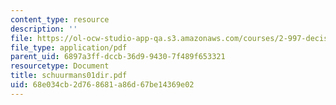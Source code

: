 ```yaml
---
content_type: resource
description: ''
file: https://ol-ocw-studio-app-qa.s3.amazonaws.com/courses/2-997-decision-making-in-large-scale-systems-spring-2004/68e034cb2d768681a86d67be14369e02_schuurmans01dir.pdf
file_type: application/pdf
parent_uid: 6897a3ff-dccb-36d9-9430-7f489f653321
resourcetype: Document
title: schuurmans01dir.pdf
uid: 68e034cb-2d76-8681-a86d-67be14369e02
---
```

